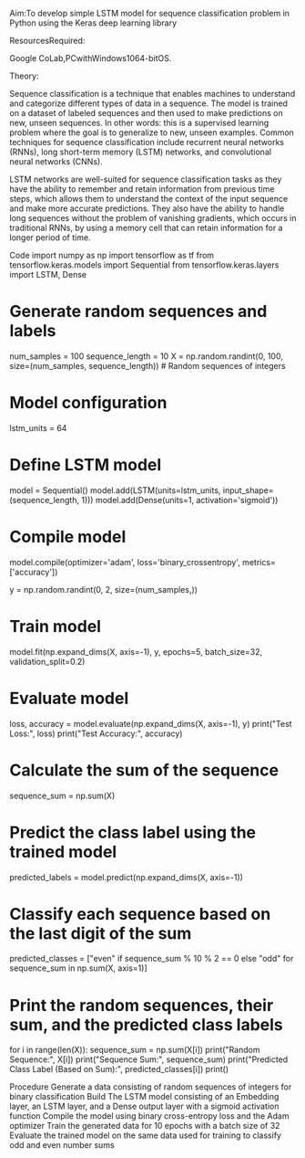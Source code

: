 Aim:To develop simple LSTM model for sequence classification problem in Python using the Keras deep learning library


ResourcesRequired:

Google CoLab,PCwithWindows1064-bitOS.

Theory:

Sequence classification is a technique that enables machines to understand and categorize different types of data in a sequence. The model is trained on a dataset of labeled sequences and then used to make predictions on new, unseen sequences. In other words: this is a supervised learning problem where the goal is to generalize to new, unseen examples. Common techniques for sequence classification include recurrent neural networks (RNNs), long short-term memory (LSTM) networks, and convolutional neural networks (CNNs).

LSTM networks are well-suited for sequence classification tasks as they have the ability to remember and retain information from previous time steps, which allows them to understand the context of the input sequence and make more accurate predictions. They also have the ability to handle long sequences without the problem of vanishing gradients, which occurs in traditional RNNs, by using a memory cell that can retain information for a longer period of time.











Code
import numpy as np
import tensorflow as tf
from tensorflow.keras.models import Sequential
from tensorflow.keras.layers import LSTM, Dense

# Generate random sequences and labels
num_samples = 100
sequence_length = 10
X = np.random.randint(0, 100, size=(num_samples, sequence_length))  # Random sequences of integers

# Model configuration
lstm_units = 64

# Define LSTM model
model = Sequential()
model.add(LSTM(units=lstm_units, input_shape=(sequence_length, 1)))
model.add(Dense(units=1, activation='sigmoid'))

# Compile model
model.compile(optimizer='adam', loss='binary_crossentropy', metrics=['accuracy'])

y = np.random.randint(0, 2, size=(num_samples,))

# Train model
model.fit(np.expand_dims(X, axis=-1), y, epochs=5, batch_size=32, validation_split=0.2)

# Evaluate model
loss, accuracy = model.evaluate(np.expand_dims(X, axis=-1), y)
print("Test Loss:", loss)
print("Test Accuracy:", accuracy)

# Calculate the sum of the sequence
sequence_sum = np.sum(X)

# Predict the class label using the trained model
predicted_labels = model.predict(np.expand_dims(X, axis=-1))

# Classify each sequence based on the last digit of the sum
predicted_classes = ["even" if sequence_sum % 10 % 2 == 0 else "odd" for sequence_sum in np.sum(X, axis=1)]

# Print the random sequences, their sum, and the predicted class labels
for i in range(len(X)):
sequence_sum = np.sum(X[i])
print("Random Sequence:", X[i])
print("Sequence Sum:", sequence_sum)
print("Predicted Class Label (Based on Sum):", predicted_classes[i])
print()

Procedure
Generate a data consisting of random sequences of integers for binary classification
Build The LSTM model consisting of an Embedding layer, an LSTM layer, and a Dense output layer with a sigmoid activation function
Compile the model using binary cross-entropy loss and the Adam optimizer
Train the generated data for 10 epochs with a batch size of 32
Evaluate the trained model on the same data used for training to classify odd and even number sums
